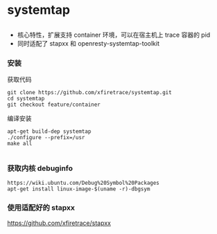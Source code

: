 # systemtap


##

* 核心特性，扩展支持 container 环境，可以在宿主机上 trace 容器的 pid
* 同时适配了 stapxx 和 openresty-systemtap-toolkit

### 安装

获取代码

```
git clone https://github.com/xfiretrace/systemtap.git
cd systemtap
git checkout feature/container
```

编译安装
```
apt-get build-dep systemtap 
./configure --prefix=/usr
make all
 
```

### 获取内核 debuginfo

```
https://wiki.ubuntu.com/Debug%20Symbol%20Packages
apt-get install linux-image-$(uname -r)-dbgsym
```

### 使用适配好的 stapxx

https://github.com/xfiretrace/stapxx

